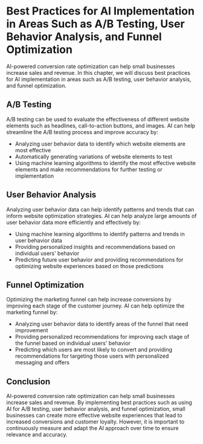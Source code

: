 Best Practices for AI Implementation in Areas Such as A/B Testing, User Behavior Analysis, and Funnel Optimization
========================================================================================================================================================================

AI-powered conversion rate optimization can help small businesses increase sales and revenue. In this chapter, we will discuss best practices for AI implementation in areas such as A/B testing, user behavior analysis, and funnel optimization.

A/B Testing
-----------

A/B testing can be used to evaluate the effectiveness of different website elements such as headlines, call-to-action buttons, and images. AI can help streamline the A/B testing process and improve accuracy by:

* Analyzing user behavior data to identify which website elements are most effective
* Automatically generating variations of website elements to test
* Using machine learning algorithms to identify the most effective website elements and make recommendations for further testing or implementation

User Behavior Analysis
----------------------

Analyzing user behavior data can help identify patterns and trends that can inform website optimization strategies. AI can help analyze large amounts of user behavior data more efficiently and effectively by:

* Using machine learning algorithms to identify patterns and trends in user behavior data
* Providing personalized insights and recommendations based on individual users' behavior
* Predicting future user behavior and providing recommendations for optimizing website experiences based on those predictions

Funnel Optimization
-------------------

Optimizing the marketing funnel can help increase conversions by improving each stage of the customer journey. AI can help optimize the marketing funnel by:

* Analyzing user behavior data to identify areas of the funnel that need improvement
* Providing personalized recommendations for improving each stage of the funnel based on individual users' behavior
* Predicting which users are most likely to convert and providing recommendations for targeting those users with personalized messaging and offers

Conclusion
----------

AI-powered conversion rate optimization can help small businesses increase sales and revenue. By implementing best practices such as using AI for A/B testing, user behavior analysis, and funnel optimization, small businesses can create more effective website experiences that lead to increased conversions and customer loyalty. However, it is important to continuously measure and adapt the AI approach over time to ensure relevance and accuracy.
